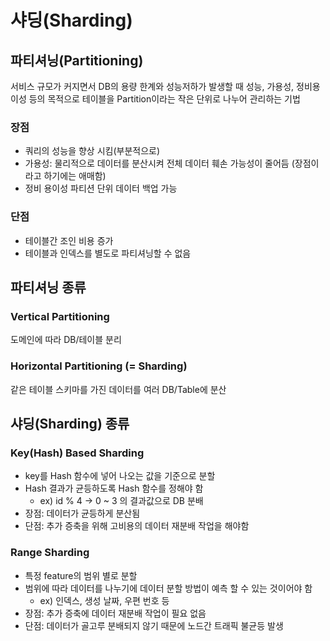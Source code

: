 # 샤딩(Sharding)

## 파티셔닝(Partitioning)

서비스 규모가 커지면서 DB의 용량 한계와 성능저하가 발생할 때 성능, 가용성, 정비용이성 등의 목적으로 테이블을 Partition이라는 작은 단위로 나누어 관리하는 기법

### 장점

- 쿼리의 성능을 향상 시킴(부분적으로)
- 가용성: 물리적으로 데이터를 분산시켜 전체 데이터 훼손 가능성이 줄어듬 (장점이라고 하기에는 애매함)
- 정비 용이성 파티션 단위 데이터 백업 가능


### 단점

- 테이블간 조인 비용 증가
- 테이블과 인덱스를 별도로 파티셔닝할 수 없음


## 파티셔닝 종류

### Vertical Partitioning

도메인에 따라 DB/테이블 분리

### Horizontal Partitioning (= Sharding)

같은 테이블 스키마를 가진 데이터를 여러 DB/Table에 분산


## 샤딩(Sharding) 종류

### Key(Hash) Based Sharding

- key를 Hash 함수에 넣어 나오는 값을 기준으로 분할
- Hash 결과가 균등하도록 Hash 함수를 정해야 함
  - ex) id % 4 -> 0 ~ 3 의 결과값으로 DB 분배
- 장점: 데이터가 균등하게 분산됨
- 단점: 추가 증축을 위해 고비용의 데이터 재분배 작업을 해야함

### Range Sharding

- 특정 feature의 범위 별로 분할
- 범위에 따라 데이터를 나누기에 데이터 분할 방법이 예측 할 수 있는 것이어야 함
  - ex) 인덱스, 생성 날짜, 우편 번호 등
- 장점: 추가 증축에 데이터 재분배 작업이 필요 없음
- 단점: 데이터가 골고루 분배되지 않기 때문에 노드간 트래픽 불균등 발생
